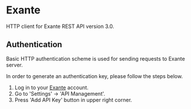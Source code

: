 Exante
======

HTTP client for Exante REST API version 3.0.

Authentication
--------------

Basic HTTP authentication scheme is used for sending requests to Exante server.

In order to generate an authentication key, please follow the steps below.
1. Log in to your [Exante](https://exante.eu/) account.
2. Go to 'Settings' -> 'API Management'.
3. Press 'Add API Key' button in upper right corner.
